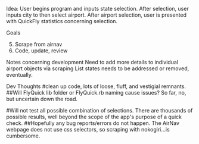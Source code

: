 Idea:
User begins program and inputs state selection. After selection, user inputs city to then select airport.
After airport selection, user is presented with QuickFly statistics concerning selection.


Goals
<!-- 1. Design Folder Structure for project - used bundler to generate. -->
<!-- 2. Connect to GitHub - -->
<!-- 3. File runs program -->
<!-- 4. Stub basic design of functionality -->
<!-- -stub selection menu segment -->
<!-- -finish stubbing second selection menu (remove code from menu 1, call from call method itself) -->
5. Scrape from airnav
6. Code, update, review


Notes concerning development
Need to add more details to individual airport objects via scraping
List states needs to be addressed or removed, eventually.
<!-- adding pry and nokogiri for further coding/testing. -->
<!-- Scrape airport list from airnav...based on state selection? maybe stub state? -->
<!-- Just in case capture doesnt include alt tabs- git add's, chrome tab with resource air nav page up, and ... a lot of thinking too much =)  -->
<!-- remove repeating puts on restarts. Removed, but still needs to address exit (exit and repeats function as intended. used submenu+ternary) -->
<!-- -Add segment to notes  -->
<!-- Git bash windows makes app code run out of order- must use cmd to execute bin file during development.  -->
<!-- Alter requires- app was trying to call fq/bin/lib/fq instead of fq/lib/fq   -->

Dev Thoughts
#clean up code, lots of loose, fluff, and vestigial remnants.
##Will FlyQuick lib folder or FlyQuick.rb naming cause issues? So far, no, but uncertain down the road.
<!-- #desire to commit every 15minutes, from within editor... -->
#Will not test all possible combination of selections. There are thousands of possible results, well beyond the scope of the app's purpose of a quick check.
##Hopefully any bug reports/errors do not happen. The AirNav webpage does not use css selectors, so scraping with nokogiri...is cumbersome.
